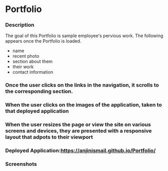 # Portfolio

### Description

The goal of this Portfolio is sample employee's pervious work. The following appears once the Portfolio is loaded.

- name
- recent photo
- section about them
- their work
- contact information

### Once the user clicks on the links in the navigation, it scrolls to the corresponding section.
### When the user clicks on the images of the application, taken to that deployed application
### When the user resizes the page or view the site on various screens and devices, they are presented with a responsive layout that adpots to their viewport

### Deployed Application:https://anjinismail.github.io/Portfolio/

### Screenshots 
